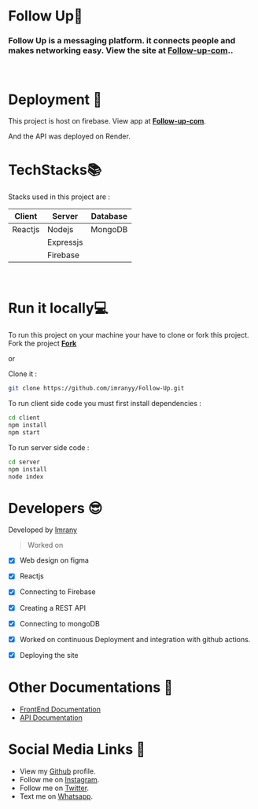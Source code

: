 # Follow Up🐌
### Follow Up is a messaging  platform. it connects people and makes networking easy. View the site at [**Follow-up-com**](https://voice-tweet-online.web.app "Visit Follow up ")..
<br/>

# Deployment 🚀
This project is host on firebase.
View app at **[Follow-up-com](https://voice-tweet-online.web.app)**.

And the API was deployed on Render.
<br/>

# TechStacks📚
Stacks used in this project are :

| Client |  Server |  Database  |
|------- |-------- |------------|
|Reactjs |  Nodejs |  MongoDB   |
|        |Expressjs|            |
|        |Firebase |            |

<br/>

# Run it locally💻
To run this project on your machine your have to clone or fork this project.
Fork the project [__Fork__](https://github.com/imranyy/Follow-Up)

or

Clone it :
```bash
git clone https://github.com/imranyy/Follow-Up.git 
```
To run client side code you must first install dependencies :
```bash
cd client
npm install
npm start
```
To run server side code :
```bash
cd server
npm install
node index
```
# Developers 😎
Developed by [Imrany](https://github.com/imranyy)

> Worked on 

* [x] Web design on figma

* [x] Reactjs

* [x] Connecting to Firebase

* [x] Creating a REST API

* [x] Connecting to mongoDB 

* [x] Worked on continuous Deployment and integration with github actions.

* [x] Deploying the site 

# Other Documentations 📰
* [FrontEnd Documentation](./client/README.md)
* [API Documentation](./server/readme.md)

# Social Media Links 🔗

* View my [Github](https://github.com/imrany "My github profile") profile.
* Follow me on [Instagram](https://instagram.com/imrany00 "My instagram account").
* Follow me on [Twitter](https://twitter.com/imran_matano "My twitter account").
* Text me on [Whatsapp](https://wa.me/+254754423664 "Link to my whatsapp").